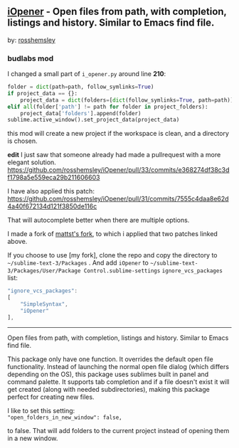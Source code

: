 ## [iOpener] - Open files from path, with completion, listings and history. Similar to Emacs find file.
by: [rosshemsley]

### budlabs mod
I changed a small part of `i_opener.py` around line **210**:  

``` py
folder = dict(path=path, follow_symlinks=True)
if project_data == {}:
    project_data = dict(folders=[dict(follow_symlinks=True, path=path)])
elif all(folder['path'] != path for folder in project_folders):
    project_data['folders'].append(folder)
sublime.active_window().set_project_data(project_data)
```

this mod will create a new project if the workspace is clean, and a directory is chosen.

**edit**
I just saw that someone already had made a pullrequest with a more elegant solution.  
https://github.com/rosshemsley/iOpener/pull/33/commits/e368274df38c3df1798a5e559eca29b211606603

I have also applied this patch:  
https://github.com/rosshemsley/iOpener/pull/31/commits/7555c4daa8e62d4a40f672134d121f3850de116c

That will autocomplete better when there are multiple options.

I made a fork of [mattst's fork][mattstfrk], to which i applied that two patches linked above.  

If you choose to use [my fork], clone the repo and copy the directory to `~/sublime-text-3/Packages` . And add `iOpener` to 
`~/sublime-text-3/Packages/User/Package Control.sublime-settings` `ignore_vcs_packages` list:   

``` js
"ignore_vcs_packages":
[
    "SimpleSyntax",
    "iOpener"
],
```

[mattstfrk]: https://github.com/mattst/iOpener
- - - - - -

Open files from path, with completion, listings and history. Similar to Emacs find file.

This package only have one function. It overrides the default open file functionality. Instead of launching the normal open file dialog (which differs depending on the OS), this package uses sublimes built in panel and command palette. It supports tab completion and if a file doesn't exist it will get created (along with needed subdirectories), making this package perfect for creating new files.

I like to set this setting:  
`"open_folders_in_new_window": false,`  

to false. That will add folders to the current project instead of opening them in a new window.

[iOpener]: https://github.com/rosshemsley/iOpener
[rosshemsley]: https://github.com/rosshemsley

